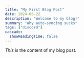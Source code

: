 ```yaml
---
title: "My First Blog Post"
date: 2024-06-22
description: "Welcome to my blog!"
summary: "Why auto-syncing sucks"
tags: ["discord"]
cascade:
  showReadingTime: false
---
```

_This_ is the content of my blog post.
